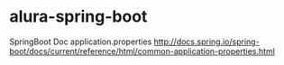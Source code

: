 # alura-spring-boot

SpringBoot Doc application.properties 
http://docs.spring.io/spring-boot/docs/current/reference/html/common-application-properties.html
